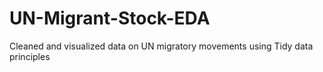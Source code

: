 # UN-Migrant-Stock-EDA
Cleaned and visualized data on UN migratory movements using Tidy data principles

